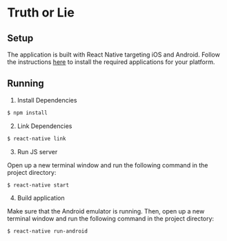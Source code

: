 # Truth or Lie

## Setup

The application is built with React Native targeting iOS and Android.
Follow the instructions [here](https://facebook.github.io/react-native/docs/getting-started.html#content)
to install the required applications for your platform.

## Running

1. Install Dependencies

```sh
$ npm install
```

2. Link Dependencies

```sh
$ react-native link
```

3. Run JS server

Open up a new terminal window and run the following command in the project directory:

```sh
$ react-native start
```

4. Build application

Make sure that the Android emulator is running.
Then, open up a new terminal window and run the following command in the project directory:

```sh
$ react-native run-android
```